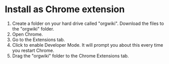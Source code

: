 # Install as Chrome extension
1. Create a folder on your hard drive called "orgwiki". Download the files to the "orgwiki" folder.
2. Open Chrome.
3. Go to the Extensions tab.
4. Click to enable Developer Mode. It will prompt you about this every time you restart Chrome.
5. Drag the "orgwiki" folder to the Chrome Extensions tab.

